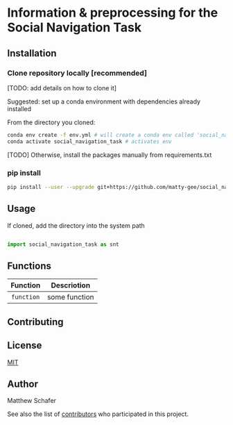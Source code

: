 # Information & preprocessing for the Social Navigation Task

## Installation

### Clone repository locally [recommended]

[TODO: add details on how to clone it]

Suggested: set up a conda environment with dependencies already installed

From the directory you cloned: 
```bash
conda env create -f env.yml # will create a conda env called 'social_navigation_task'
conda activate social_navigation_task # activates env
```
[TODO] Otherwise, install the packages manually from requirements.txt

### pip install
```bash
pip install --user --upgrade git+https://github.com/matty-gee/social_navigation_task.git
```

## Usage

If cloned, add the directory into the system path
```python
```

```python
import social_navigation_task as snt

```

## Functions

| Function | Descriotion |
| :----: | --- |
| `function` | some function |


## Contributing


## License
[MIT](https://choosealicense.com/licenses/mit/)

## Author

Matthew Schafer

See also the list of [contributors](https://github.com/your/project/contributors) who participated in this project.
